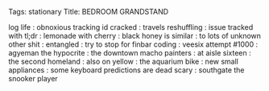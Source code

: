 Tags: stationary
Title: BEDROOM GRANDSTAND
  
log life : obnoxious tracking id cracked : travels reshuffling : issue tracked with tl;dr : lemonade with cherry : black honey is similar : to lots of unknown other shit : entangled : try to stop for finbar coding : veesix attempt #1000 : agyeman the hypocrite : the downtown macho painters : at aisle sixteen : the second homeland : also on yellow : the aquarium bike : new small appliances : some keyboard predictions are dead scary : southgate the snooker player  